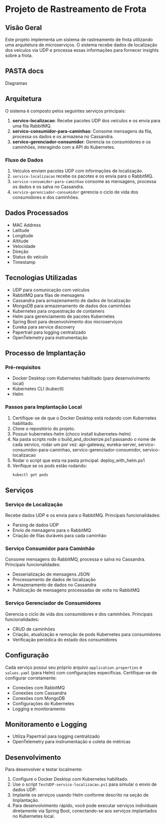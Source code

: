 # Projeto de Rastreamento de Frota

## Visão Geral

Este projeto implementa um sistema de rastreamento de frota utilizando uma arquitetura de microserviços. O sistema recebe dados de localização dos veículos via UDP e processa essas informações para fornecer insights sobre a frota.

## PASTA docs

Diagramas

## Arquitetura

O sistema é composto pelos seguintes serviços principais:

1. **servico-localizacao**: Recebe pacotes UDP dos veículos e os envia para uma fila RabbitMQ.
2. **servico-consumidor-para-caminhao**: Consome mensagens da fila, processa os dados e os armazena no Cassandra.
3. **servico-gerenciador-consumidor**: Gerencia os consumidores e os caminhões, interagindo com a API do Kubernetes.

### Fluxo de Dados

1. Veículos enviam pacotes UDP com informações de localização.
2. `servico-localizacao` recebe os pacotes e os envia para o RabbitMQ.
3. `servico-consumidor-para-caminhao` consome as mensagens, processa os dados e os salva no Cassandra.
4. `servico-gerenciador-consumidor` gerencia o ciclo de vida dos consumidores e dos caminhões.

## Dados Processados

- MAC Address
- Latitude
- Longitude
- Altitude
- Velocidade
- Direção
- Status do veículo
- Timestamp

## Tecnologias Utilizadas

- UDP para comunicação com veículos
- RabbitMQ para filas de mensagens
- Cassandra para armazenamento de dados de localização
- MongoDB para armazenamento de dados dos caminhões
- Kubernetes para orquestração de containers
- Helm para gerenciamento de pacotes Kubernetes
- Spring Boot para desenvolvimento dos microserviços
- Eureka para service discovery
- Papertrail para logging centralizado
- OpenTelemetry para instrumentação

## Processo de Implantação

### Pré-requisitos

- Docker Desktop com Kubernetes habilitado (para desenvolvimento local)
- Kubernetes CLI (kubectl)
- Helm

### Passos para Implantação Local

1. Certifique-se de que o Docker Desktop está rodando com Kubernetes habilitado.
2. Clone o repositório do projeto.
3. Possuir kubernetes-helm (choco install kubernetes-helm)
4. Na pasta scripts rode o build_and_dockerize.ps1 passando o nome de cada servico, rodar um por vez:
      api-gateway, eureka-server, servico-consumidor-para-caminhao, servico-gerenciador-consumidor, servico-localizacao
5. Rodar o script que esta na pasta principal: deploy_with_helm.ps1
6. Verifique se os pods estão rodando:
   ```bash
   kubectl get pods
   ```
   
## Serviços

### Serviço de Localização

Recebe dados UDP e os envia para o RabbitMQ. Principais funcionalidades:

- Parsing de dados UDP
- Envio de mensagens para o RabbitMQ
- Criação de filas duráveis para cada caminhão

### Serviço Consumidor para Caminhão

Consome mensagens do RabbitMQ, processa e salva no Cassandra. Principais funcionalidades:

- Desserialização de mensagens JSON
- Processamento de dados de localização
- Armazenamento de dados no Cassandra
- Publicação de mensagens processadas de volta no RabbitMQ

### Serviço Gerenciador de Consumidores

Gerencia o ciclo de vida dos consumidores e dos caminhões. Principais funcionalidades:

- CRUD de caminhões
- Criação, atualização e remoção de pods Kubernetes para consumidores
- Verificação periódica do estado dos consumidores

## Configuração

Cada serviço possui seu próprio arquivo `application.properties` e `values.yaml` (para Helm) com configurações específicas. Certifique-se de configurar corretamente:

- Conexões com RabbitMQ
- Conexões com Cassandra
- Conexões com MongoDB
- Configurações do Kubernetes
- Logging e monitoramento

## Monitoramento e Logging

- Utiliza Papertrail para logging centralizado
- OpenTelemetry para instrumentação e coleta de métricas

## Desenvolvimento

Para desenvolver e testar localmente:

1. Configure o Docker Desktop com Kubernetes habilitado.
2. Use o script `TestUDP-servico-localizacao.ps1` para simular o envio de dados UDP.
3. Implante os serviços usando Helm conforme descrito na seção de Implantação.
4. Para desenvolvimento rápido, você pode executar serviços individuais diretamente via Spring Boot, conectando-se aos serviços implantados no Kubernetes local.

